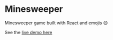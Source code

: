 # Minesweeper

Minesweeper game built with React and emojis 😉

See the [live demo here](https://minesweeper-a828.onrender.com/)


